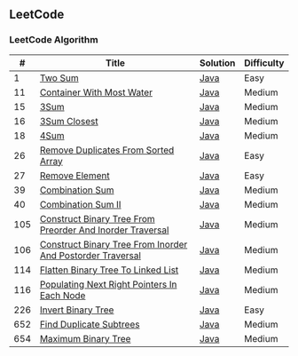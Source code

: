 ## LeetCode
### LeetCode Algorithm
| # | Title | Solution  | Difficulty |
| --- | --- | --- | --- |
| 1 | [Two Sum ](https://leetcode.com/problems/two-sum) | [Java](./src/main/java/me/foreti/leetcode/array/_1_two_sum_easy/Solution.java) | Easy |
| 11 | [Container With Most Water ](https://leetcode.com/problems/container-with-most-water) | [Java](./src/main/java/me/foreti/leetcode/array/_11_container_with_most_water_medium/Solution.java) | Medium |
| 15 | [3Sum ](https://leetcode.com/problems/3sum) | [Java](./src/main/java/me/foreti/leetcode/array/_15_3sum_medium/Solution.java) | Medium |
| 16 | [3Sum Closest ](https://leetcode.com/problems/3sum-closest) | [Java](./src/main/java/me/foreti/leetcode/array/_16_3sum_closest_medium/Solution.java) | Medium |
| 18 | [4Sum ](https://leetcode.com/problems/4sum) | [Java](./src/main/java/me/foreti/leetcode/array/_18_4sum_medium/Solution.java) | Medium |
| 26 | [Remove Duplicates From Sorted Array ](https://leetcode.com/problems/remove-duplicates-from-sorted-array) | [Java](./src/main/java/me/foreti/leetcode/array/_26_remove_duplicates_from_sorted_array_easy/Solution.java) | Easy |
| 27 | [Remove Element ](https://leetcode.com/problems/remove-element) | [Java](./src/main/java/me/foreti/leetcode/array/_27_remove_element_easy/Solution.java) | Easy |
| 39 | [Combination Sum ](https://leetcode.com/problems/combination-sum) | [Java](./src/main/java/me/foreti/leetcode/array/_39_combination_sum_medium/Solution.java) | Medium |
| 40 | [Combination Sum II ](https://leetcode.com/problems/combination-sum-ii) | [Java](./src/main/java/me/foreti/leetcode/array/_40_combination_sum_ii_medium/Solution.java) | Medium |
| 105 | [Construct Binary Tree From Preorder And Inorder Traversal ](https://leetcode.com/problems/construct-binary-tree-from-preorder-and-inorder-traversal) | [Java](./src/main/java/me/foreti/leetcode/tree/_105_construct_binary_tree_from_preorder_and_inorder_traversal_medium/Solution.java) | Medium |
| 106 | [Construct Binary Tree From Inorder And Postorder Traversal ](https://leetcode.com/problems/construct-binary-tree-from-inorder-and-postorder-traversal) | [Java](./src/main/java/me/foreti/leetcode/tree/_106_construct_binary_tree_from_inorder_and_postorder_traversal_medium/Solution.java) | Medium |
| 114 | [Flatten Binary Tree To Linked List ](https://leetcode.com/problems/flatten-binary-tree-to-linked-list) | [Java](./src/main/java/me/foreti/leetcode/tree/_114_flatten_binary_tree_to_linked_list_medium/Solution.java) | Medium |
| 116 | [Populating Next Right Pointers In Each Node ](https://leetcode.com/problems/populating-next-right-pointers-in-each-node) | [Java](./src/main/java/me/foreti/leetcode/tree/_116_populating_next_right_pointers_in_each_node_medium/Solution.java) | Medium |
| 226 | [Invert Binary Tree ](https://leetcode.com/problems/invert-binary-tree) | [Java](./src/main/java/me/foreti/leetcode/tree/_226_invert_binary_tree_easy/Solution.java) | Easy |
| 652 | [Find Duplicate Subtrees ](https://leetcode.com/problems/find-duplicate-subtrees) | [Java](./src/main/java/me/foreti/leetcode/tree/_652_find_duplicate_subtrees_medium/Solution.java) | Medium |
| 654 | [Maximum Binary Tree ](https://leetcode.com/problems/maximum-binary-tree) | [Java](./src/main/java/me/foreti/leetcode/tree/_654_maximum_binary_tree_medium/Solution.java) | Medium |
